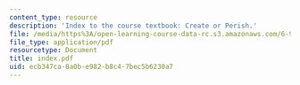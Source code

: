 ```yaml
---
content_type: resource
description: 'Index to the course textbook: Create or Perish.'
file: /media/https%3A/open-learning-course-data-rc.s3.amazonaws.com/6-931-development-of-inventions-and-creative-ideas-spring-2008/ecb347ca8a0be982b8c47bec5b6230a7_index.pdf
file_type: application/pdf
resourcetype: Document
title: index.pdf
uid: ecb347ca-8a0b-e982-b8c4-7bec5b6230a7
---
```

